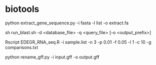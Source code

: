 # biotools

python extract_gene_sequence.py -i fasta -l list -o extract.fa

sh run_blast.sh -d <database_file> -q <query_file> [-o <output_prefix>]

Rscript EDEGR_RNA_seq.R -i sample.list -n 3 -p 0.01 -f 0.05 -l 1 -c 10 -g comparisons.txt

python rename_gff.py -i input.gff -o output.gff
